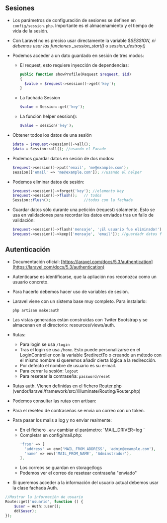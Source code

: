 ## Sesiones

* Los parámetros de configuración de sesiones se definen en `config/session.php`. Importante es el almacenamiento y el tiempo de vida de la sesión.
* Con Laravel no es preciso usar directamente la variable $_SESSION, ni debemos usar las funciones \_session\_start\(\)_ o _session\_destroy\(\)_

* Podemos acceder a un dato guardado en sesión de tres modos:

  * El request, esto requiere inyección de dependencias:
    ```php
    public function showProfile(Request $request, $id)
    {
      $value = $request->session()->get('key');
    }
    ```
  * La fachada Session
    ```php
    $value = Session::get('key');
    ```
  * La función helper session\(\):
    ```php
    $value = session('key');
    ```

* Obtener todos los datos de una sesión
  ```php
  $data = $request->session()->all();
  $data = Session::all(); //usando el Facade
  ```
* Podemos guardar datos en sesión de dos modos:

  ```php
  $request->session()->put('email', 'me@example.com');
  session(['email' => 'me@example.com']); //usando el helper
  ```

* Podemos eliminar datos de sesión:

  ```php
  $request->session()->forget('key'); //elemento key
  $request->session()->flush();   // todos
  Session::flush();               //todos con la fachada
  ```

* Guardar datos sólo durante una petición \(request\) sólamente. Esto se usa en validaciones para recordar los datos enviados tras un fallo de validación:
  ```php
  $request->session()->flash('mensaje', '¡El usuario fue eliminado!');   //después de una petición se elimina. $request->session()->reflash();  //guardar los datos flasheados un request más.
  $request->session()->keep(['mensaje', 'email']); //guardadr datos flasheados.
  ```

## Autenticación

* Documentación oficial: [https://laravel.com/docs/5.3/authentication](https://laravel.com/docs/5.3/authentication)
* Autenticarse es identificarse, que la apliación nos reconozca como un usuario concreto.
* Para hacerlo debemos hacer uso de variables de sesión.
* Laravel viene con un sistema base muy completo. Para instalarlo:
  ```
  php artisan make:auth
  ```
* Las vistas generadas están construidas con Twiter Bootstrap y se almacenan en el directorio: resources/views/auth.
* Rutas:
  * Para login se usa `/login`
  * Tras el login se usa `/home`. Esto puede personalizarse en el LoginController con la variable $redirectTo o creando un método con el mismo nombre si queremos añadir cierta lógica a la redirección.
  * Por defecto el nombre de usuario es su e-mail.
  * Para cerrar la sesión: `logout`
  * Para resetear la contraseña: `password/reset`
* Rutas auth. Vienen definidas en el fichero Router.php
  \(vendor/laravel/framework/src//Illuminate/Routing/Router.php\)
* Podemos consultar las rutas con artisan:

* Para el reseteo de contraseñas se envia un correo con un token.

* Para pasar los mails a log y no enviar realmente:

  * En el fichero `.env` cambiar el parámetro: \`MAIL\_DRIVER=log
    \`
  * Completar en config/mail.php:
    ```php
    'from' => [
      'address' => env('MAIL_FROM_ADDRESS', 'admin@example.com'),
      'name' => env('MAIL_FROM_NAME', 'Adminstrador'),
    ],
    ```
  * Los correos se guardan en storage/logs
  * Podemos ver el correo de resetear contraseña "enviado"

* Si queremos acceder a la información del usuario actual debemos usar la clase fachada Auth.

```php
//Mostrar la información de usuario
Route::get('usuario', function () {
    $user = Auth::user();
    dd($user);
});
```



